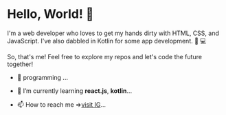 # Hello, World! 👋
I'm a web developer who loves to get my hands dirty with HTML, CSS, and JavaScript. I've also dabbled in Kotlin for some app development. 🚀 💻

So, that's me! Feel free to explore my repos and let's code the future together!
- 👀  programming ...
- 🌱 I’m currently learning <b>react.js</b>, <b>kotlin</b>...

- 📫 How to reach me =><a href="https://portfoliobyraju.vercel.app" target="_blank">visit IG</a>...


<!---
akasaam/akasaam is a ✨ special ✨ repository because its `README.md` (this file) appears on your GitHub profile.
You can click the Preview link to take a look at your changes.
--->

